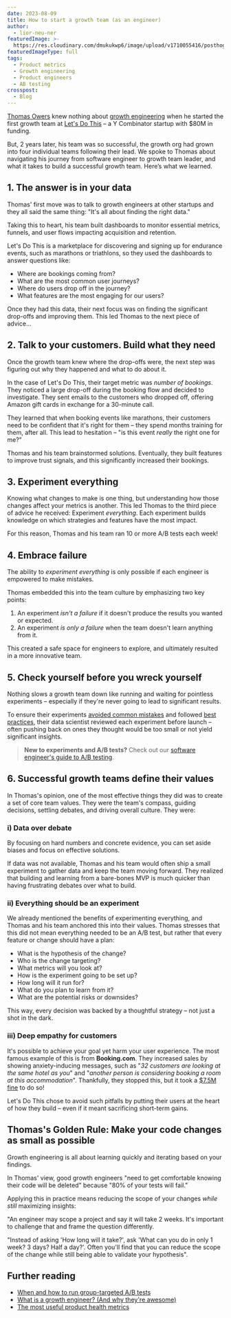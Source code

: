 ```yaml
---
date: 2023-08-09
title: How to start a growth team (as an engineer)
author:
  - lior-neu-ner
featuredImage: >-
  https://res.cloudinary.com/dmukukwp6/image/upload/v1710055416/posthog.com/contents/images/blog/athlete-hog.jpeg
featuredImageType: full
tags:
  - Product metrics
  - Growth engineering
  - Product engineers
  - AB testing
crosspost:
  - Blog
---
```

[Thomas Owers](https://www.linkedin.com/in/thomasowers/) knew nothing about [growth engineering](/blog/what-is-a-growth-engineer) when he started the first growth team at [Let's Do This](https://www.letsdothis.com/) – a Y Combinator startup with $80M in funding.

But, 2 years later, his team was so successful, the growth org had grown into four individual teams following their lead. We spoke to Thomas about navigating his journey from software engineer to growth team leader, and what it takes to build a successful growth team. Here’s what we learned.

## 1. The answer is in your data

Thomas' first move was to talk to growth engineers at other startups and they all said the same thing: "It's all about finding the right data." 

Taking this to heart, his team built dashboards to monitor essential metrics, funnels, and user flows impacting acquisition and retention. 

Let's Do This is a marketplace for discovering and signing up for endurance events, such as marathons or triathlons, so they used the dashboards to answer questions like:

- Where are bookings coming from? 
- What are the most common user journeys? 
- Where do users drop off in the journey? 
- What features are the most engaging for our users? 

Once they had this data, their next focus was on finding the significant drop-offs and improving them. This led Thomas to the next piece of advice...

## 2. Talk to your customers. Build what they need

Once the growth team knew where the drop-offs were, the next step was figuring out why they happened and what to do about it. 

In the case of Let's Do This, their target metric was *number of bookings*. They noticed a large drop-off during the booking flow and decided to investigate. They sent emails to the customers who dropped off, offering Amazon gift cards in exchange for a 30-minute call.

They learned that when booking events like marathons, their customers need to be confident that it's right for them – they spend months training for them, after all. This lead to hesitation – "is this event _really_ the right one for me?"

Thomas and his team brainstormed solutions. Eventually, they built features to improve trust signals, and this significantly increased their bookings.

## 3. Experiment everything

Knowing what changes to make is one thing, but understanding how those changes affect your metrics is another. This led Thomas to the third piece of advice he received: Experiment *everything*. Each experiment builds knowledge on which strategies and features have the most impact.

For this reason, Thomas and his team ran 10 or more A/B tests each week! 

## 4. Embrace failure

The ability to *experiment everything* is only possible if each engineer is empowered to make mistakes. 

Thomas embedded this into the team culture by emphasizing two key points:

1. An experiment _isn't a failure_ if it doesn't produce the results you wanted or expected.
2. An experiment _is only a failure_ when the team doesn't learn anything from it. 

This created a safe space for engineers to explore, and ultimately resulted in a more innovative team.

## 5. Check yourself before you wreck yourself

Nothing slows a growth team down like running and waiting for pointless experiments – especially if they're never going to lead to significant results.

To ensure their experiments [avoided common mistakes](/blog/ab-testing-mistakes) and followed [best practices](/product-engineers/feature-flag-best-practices), their data scientist reviewed each experiment before launch – often pushing back on ones they thought would be too small or not yield significant insights.

> **New to experiments and A/B tests?** Check out our [software engineer's guide to A/B testing](/blog/ab-testing-guide-for-engineers).

## 6. Successful growth teams define their values

In Thomas's opinion, one of the most effective things they did was to create a set of core team values. They were the team's compass, guiding decisions, settling debates, and driving overall culture. They were:

### i) Data over debate

By focusing on hard numbers and concrete evidence, you can set aside biases and focus on effective solutions.

If data was not available, Thomas and his team would often ship a small experiment to gather data and keep the team moving forward. They realized that building and learning from a bare-bones MVP is much quicker than having frustrating debates over what to build.

### ii) Everything should be an experiment

We already mentioned the benefits of experimenting everything, and Thomas and his team anchored this into their values. Thomas stresses that this did not mean everything needed to be an A/B test, but rather that every feature or change should have a plan:

- What is the hypothesis of the change?
- Who is the change targeting?
- What metrics will you look at?
- How is the experiment going to be set up?
- How long will it run for?
- What do you plan to learn from it?
- What are the potential risks or downsides?

This way, every decision was backed by a thoughtful strategy – not just a shot in the dark. 

### iii) Deep empathy for customers

It's possible to achieve your goal yet harm your user experience. The most famous example of this is from **Booking.com**. They increased sales by showing anxiety-inducing messages, such as "*32 customers are looking at the same hotel as you*" and "*another person is considering booking a room at this accommodation*". Thankfully, they stopped this, but it took a [$7.5M fine](https://www.gvh.hu/en/press_room/press_releases/press-releases-2020/gigantic-fine-imposed-on-booking.com-by-the-gvh) to do so!

Let's Do This chose to avoid such pitfalls by putting their users at the heart of how they build – even if it meant sacrificing short-term gains.

## Thomas's Golden Rule: Make your code changes as small as possible

Growth engineering is all about learning quickly and iterating based on your findings. 

In Thomas' view, good growth engineers "need to get comfortable knowing their code will be deleted" because "80% of your tests will fail."

Applying this in practice means reducing the scope of your changes *while still* maximizing insights:

"An engineer may scope a project and say it will take 2 weeks. It's important to challenge that and frame the question differently.

"Instead of asking 'How long will it take?', ask 'What can you do in only 1 week? 3 days? Half a day?'. Often you'll find that you can reduce the scope of the change while still being able to validate your hypothesis".

## Further reading

- [When and how to run group-targeted A/B tests](/blog/running-group-targeted-ab-tests)
- [What is a growth engineer? (And why they're awesome)](/blog/what-is-a-growth-engineer)
- [The most useful product health metrics](/blog/product-health-metrics)
